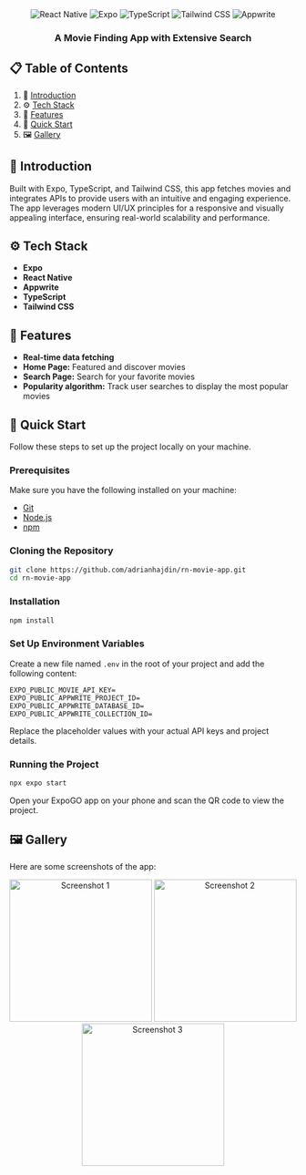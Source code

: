 <div align="center">

  <div>
    <img src="https://img.shields.io/badge/-React_Native-black?style=for-the-badge&logoColor=white&logo=react&color=61DAFB" alt="React Native" />
    <img src="https://img.shields.io/badge/-Expo-black?style=for-the-badge&logoColor=white&logo=expo&color=000020" alt="Expo" />
    <img src="https://img.shields.io/badge/-TypeScript-black?style=for-the-badge&logoColor=white&logo=typescript&color=3178C6" alt="TypeScript" />
    <img src="https://img.shields.io/badge/-Tailwind_CSS-black?style=for-the-badge&logoColor=white&logo=tailwindcss&color=06B6D4" alt="Tailwind CSS" />
    <img src="https://img.shields.io/badge/-Appwrite-black?style=for-the-badge&logoColor=white&logo=appwrite&color=F02E65" alt="Appwrite" />
  </div>

  <h3 align="center">A Movie Finding App with Extensive Search</h3>
</div>

## 📋 Table of Contents

1. 🤖 [Introduction](#introduction)
2. ⚙️ [Tech Stack](#tech-stack)
3. 🔋 [Features](#features)
4. 🤸 [Quick Start](#quick-start)
5. 🖼️ [Gallery](#gallery)

## 🤖 Introduction

Built with Expo, TypeScript, and Tailwind CSS, this app fetches movies and integrates APIs to provide users with an intuitive and engaging experience. The app leverages modern UI/UX principles for a responsive and visually appealing interface, ensuring real-world scalability and performance.

## ⚙️ Tech Stack

- **Expo**
- **React Native**
- **Appwrite**
- **TypeScript**
- **Tailwind CSS**

## 🔋 Features

- **Real-time data fetching**
- **Home Page:** Featured and discover movies
- **Search Page:** Search for your favorite movies
- **Popularity algorithm:** Track user searches to display the most popular movies

## 🤸 Quick Start

Follow these steps to set up the project locally on your machine.

### Prerequisites

Make sure you have the following installed on your machine:

- [Git](https://git-scm.com/)
- [Node.js](https://nodejs.org/en)
- [npm](https://www.npmjs.com/)

### Cloning the Repository

```bash
git clone https://github.com/adrianhajdin/rn-movie-app.git
cd rn-movie-app
```

### Installation

```bash
npm install
```

### Set Up Environment Variables

Create a new file named `.env` in the root of your project and add the following content:

```env
EXPO_PUBLIC_MOVIE_API_KEY=
EXPO_PUBLIC_APPWRITE_PROJECT_ID=
EXPO_PUBLIC_APPWRITE_DATABASE_ID=
EXPO_PUBLIC_APPWRITE_COLLECTION_ID=
```

Replace the placeholder values with your actual API keys and project details.

### Running the Project

```bash
npx expo start
```

Open your ExpoGO app on your phone and scan the QR code to view the project.

## 🖼️ Gallery

Here are some screenshots of the app:

<div align="center">
  <img src="https://github.com/user-attachments/assets/b5e57b84-3c41-4a0b-8500-0b14daa032d0" alt="Screenshot 1" width="250px"/>
  <img src="https://github.com/user-attachments/assets/493e600d-7caf-4179-8b2a-926d606acada" alt="Screenshot 2" width="250px"/>
  <img src="https://github.com/user-attachments/assets/42e80ba0-b4b1-462c-be20-fdd47f6754d0" alt="Screenshot 3" width="250px"/>
</div>
